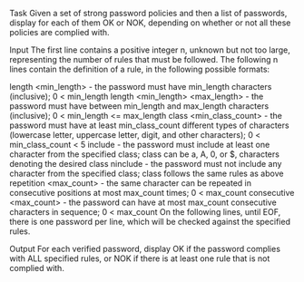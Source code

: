 Task
Given a set of strong password policies and then a list of passwords, display for each of them OK or NOK, depending on whether or not all these policies are complied with.

Input
The first line contains a positive integer n, unknown but not too large, representing the number of rules that must be followed. The following n lines contain the definition of a rule, in the following possible formats:

length <min_length> - the password must have min_length characters (inclusive); 0 < min_length
length <min_length> <max_length> - the password must have between min_length and max_length characters (inclusive); 0 < min_length <= max_length
class <min_class_count> - the password must have at least min_class_count different types of characters (lowercase letter, uppercase letter, digit, and other characters); 0 < min_class_count < 5
include <class> - the password must include at least one character from the specified class; class can be a, A, 0, or $, characters denoting the desired class
ninclude <class> - the password must not include any character from the specified class; class follows the same rules as above
repetition <max_count> - the same character can be repeated in consecutive positions at most max_count times; 0 < max_count
consecutive <max_count> - the password can have at most max_count consecutive characters in sequence; 0 < max_count
On the following lines, until EOF, there is one password per line, which will be checked against the specified rules.

Output
For each verified password, display OK if the password complies with ALL specified rules, or NOK if there is at least one rule that is not complied with.
